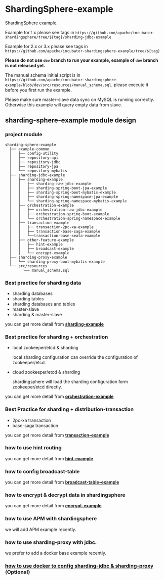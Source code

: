 # ShardingSphere-example

ShardingSphere example.

Example for 1.x please see tags in `https://github.com/apache/incubator-shardingsphere/tree/${tag}/sharding-jdbc-example`

Example for 2.x or 3.x please see tags in `https://github.com/apache/incubator-shardingsphere-example/tree/${tag}`

**Please do not use `dev` branch to run your example, example of `dev` branch is not released yet.**
 

The manual schema initial script is in `https://github.com/apache/incubator-shardingsphere-example/blob/dev/src/resources/manual_schema.sql`, 
please execute it before you first run the example.

Please make sure master-slave data sync on MySQL is running correctly. Otherwise this example will query empty data from slave.

## sharding-sphere-example module design

### project module
```
sharding-sphere-example
  ├── example-common
  │   ├── config-utility
  │   ├── repository-api
  │   ├── repository-jdbc
  │   ├── repository-jpa
  │   └── repository-mybatis
  ├── sharding-jdbc-example
  │   ├── sharding-example
  │   │   ├── sharding-raw-jdbc-example
  │   │   ├── sharding-spring-boot-jpa-example
  │   │   ├── sharding-spring-boot-mybatis-example
  │   │   ├── sharding-spring-namespace-jpa-example
  │   │   └── sharding-spring-namespace-mybatis-example
  │   ├── orchestration-example
  │   │   ├── orchestration-raw-jdbc-example
  │   │   ├── orchestration-spring-boot-example
  │   │   └── orchestration-spring-namespace-example
  │   ├── transaction-example
  │   │   ├── transaction-2pc-xa-example
  │   │   ├── transaction-base-saga-example
  │   │   └──transaction-base-seata-example
  │   ├── other-feature-example
  │   │   ├── hint-example
  │   │   ├── broadcast-example
  │   │   └── encrypt-example
  ├── sharding-proxy-example
  │   └── sharding-proxy-boot-mybatis-example
  └── src/resources
        └── manual_schema.sql
```

### Best practice for sharding data
* sharding databases
* sharding tables
* sharding databases and tables
* master-slave
* sharding & master-slave

you can get more detail from **[sharding-example](./sharding-jdbc-example/sharding-example)**

### Best practice for sharding + orchestration
* local zookeeper/etcd & sharding

    local sharding configuration can override the configuration of zookeeper/etcd.

* cloud zookeeper/etcd & sharding

    shardingsphere will load the sharding configuration form zookeeper/etcd directly.

you can get more detail from **[orchestration-example](./sharding-jdbc-example/orchestration-example)**

### Best Practice for sharding + distribution-transaction
* 2pc-xa transaction
* base-saga transaction

you can get more detail from **[transaction-example](./sharding-jdbc-example/transaction-example)**

### how to use hint routing
you can get more detail from **[hint-example](./sharding-jdbc-example/other-feature-example/hint-example)**

### how to config broadcast-table
you can get more detail from **[broadcast-table-example](./sharding-jdbc-example/other-feature-example/broadcast-table-example)**

### how to encrypt & decrypt data in shardingsphere
you can get more detail from **[encrypt-example](./sharding-jdbc-example/other-feature-example/encrypt-example)**

### how to use APM with shardingsphere
we will add APM example recently.

### how to use sharding-proxy with jdbc.
we prefer to add a docker base example recently.

### [how to use docker to config sharding-jdbc & sharding-proxy](./docker/docker-compose.md) (Optional)
